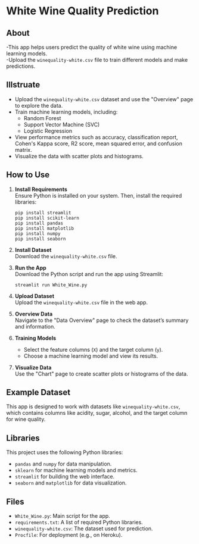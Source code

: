# White Wine Quality Prediction 

## About
-This app helps users predict the quality of white wine using machine learning models.  
-Upload the `winequality-white.csv` file to train different models and make predictions.

## Illstruate
- Upload the `winequality-white.csv` dataset and use the "Overview" page to explore the data.
- Train machine learning models, including:
  - Random Forest
  - Support Vector Machine (SVC)
  - Logistic Regression
- View performance metrics such as accuracy, classification report, Cohen's Kappa score, R2 score, mean squared error, and confusion matrix.
- Visualize the data with scatter plots and histograms.

## How to Use
1. **Install Requirements**  
   Ensure Python is installed on your system. Then, install the required libraries:
   ```bash:
   pip install streamlit
   pip install scikit-learn
   pip install pandas
   pip install matplotlib
   pip install numpy
   pip install seaborn
   ```

2. **Install Dataset**  
   Download the `winequality-white.csv` file.

3. **Run the App**  
   Download the Python script and run the app using Streamlit:
   ```bash:
   streamlit run White_Wine.py
   ```

4. **Upload Dataset**  
   Upload the `winequality-white.csv` file in the web app. 

5. **Overview Data**  
   Navigate to the "Data Overview" page to check the dataset’s summary and information.

6. **Training Models**  
   - Select the feature columns (`X`) and the target column (`y`).
   - Choose a machine learning model and view its results.

7. **Visualize Data**  
   Use the "Chart" page to create scatter plots or histograms of the data.

## Example Dataset
This app is designed to work with datasets like `winequality-white.csv`, which contains columns like acidity, sugar, alcohol, and the target column for wine quality.

## Libraries
This project uses the following Python libraries:
- `pandas` and `numpy` for data manipulation.
- `sklearn` for machine learning models and metrics.
- `streamlit` for building the web interface.
- `seaborn` and `matplotlib` for data visualization.

## Files
- `White_Wine.py`: Main script for the app.
- `requirements.txt`: A list of required Python libraries.
- `winequality-white.csv`: The dataset used for prediction.
- `Procfile`: For deployment (e.g., on Heroku).
